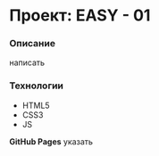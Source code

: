 # Проект: EASY - 01

### Описание
написать

### Технологии
* HTML5
* CSS3
* JS

**GitHub Pages**
указать